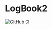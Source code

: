 # LogBook2


![GitHub CI](https://github.com/luziandrade/LogBook2/actions/workflows/main.yml/badge.svg)
